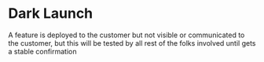 # Dark Launch

A feature is deployed to the customer but not visible or communicated to the customer, but this will be tested by all rest of the folks involved until gets a stable confirmation